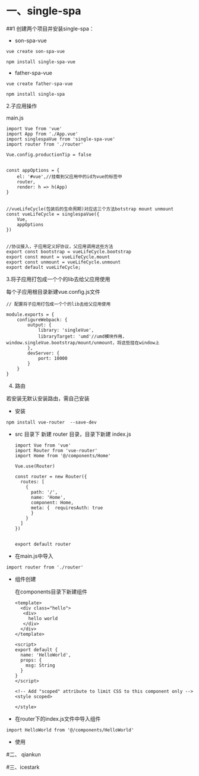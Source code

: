# 一、single-spa
##1 创建两个项目并安装single-spa：

- son-spa-vue 

```
vue create son-spa-vue 
```

```
npm install single-spa-vue
```

- father-spa-vue

```
vue create father-spa-vue
```

```
npm install single-spa
```



2.子应用操作

main.js

```
import Vue from 'vue'
import App from './App.vue'
import singlespaVue from 'single-spa-vue'
import router from './router'

Vue.config.productionTip = false


const appOptions = {
    el: '#vue',//挂载到父应用中的id为vue的标签中
    router,
    render: h => h(App)
}


//vueLifeCycle(包装后的生命周期)对应这三个方法botstrap mount unmount
const vueLifeCycle = singlespaVue({
    Vue,
    appOptions
})


//协议接入，子应用定义好协议，父应用调用这些方法
export const bootstrap = vueLifeCycle.bootstrap
export const mount = vueLifeCycle.mount
export const unmount = vueLifeCycle.unmount
export default vueLifeCycle;

```

3.将子应用打包成一个个的lib去给父应用使用

每个子应用根目录新建vue.config.js文件

```
// 配置将子应用打包成一个个的lib去给父应用使用

module.exports = {
    configureWebpack: {
        output: {
            library: 'singleVue',
            libraryTarget: 'umd'//umd模块作用，window.singleVue.bootstrap/mount/unmount，将这些挂在window上
        },
        devServer: {
            port: 10000
        }
    }
}
```

4. 路由

若安装无默认安装路由，需自己安装

- 安装

```
npm install vue-router  --save-dev 
```

- src 目录下 新建 router 目录，目录下新建 index.js

  ```
  import Vue from 'vue'
  import Router from 'vue-router'
  import Home from '@/components/Home'
  
  Vue.use(Router)
  
  const router = new Router({
    routes: [
      {
        path: '/',
        name: 'Home',
        component: Home,
        meta: {  requiresAuth: true
        }
      }
    ]
  })
  
  
  export default router
  
  ```

  

- 在main.js中导入

```
import router from './router'
```



- 组件创建

  在components目录下新建组件

  ```
  <template>
    <div class="hello">
     <div>
       hello world
     </div>
    </div>
  </template>
  
  <script>
  export default {
    name: 'HelloWorld',
    props: {
      msg: String
    }
  }
  </script>
  
  <!-- Add "scoped" attribute to limit CSS to this component only -->
  <style scoped>
  
  </style>
  
  ```

- 在router下的index.js文件中导入组件

```
import HelloWorld from '@/components/HelloWorld'
```

- 使用

#二、 qiankun


#三、icestark


